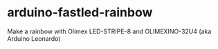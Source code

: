 # arduino-fastled-rainbow
Make a rainbow with Olimex LED-STRIPE-8 and OLIMEXINO-32U4 (aka Arduino Leonardo)

